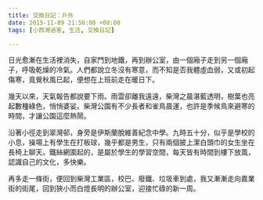 ```yaml
---
title: 交換日記：戶外
date: 2015-11-09 21:56:00 +08:00
tags: [小西灣過客, 生活, 交換日記]

---
```


  
  
  
日光愈漸在生活裡消失，自家門到地鐵，再到辦公室，由一個廂子走到另一個廂子，呼吸乾燥的冷氣。人們都說立冬沒有寒意，而不知是否我體虛血弱，又或初起傷寒，竟覺秋風已起，便想在上班前走在暖日下。  
  
幾天以來，天氣報告都說要下雨。雨雲卻離我遠遠，柴灣之晨湛藍透明，樹葉也亮起數種綠色，悄悄婆娑。柴灣公園有不少長者和雀鳥晨運，也許是季候鳥來避寒的時間，才讓公園這麼熱鬧。  
  
沿著小徑走到翠灣邨，身旁是伊斯蘭脫維善紀念中學。九時五十分，似乎是學校的小息，操場上有學生在打板球，幾乎都是男生，只有兩個披上潔白頭巾的女生坐在長椅上聊天。鐵絲網圍起的，是屬於學生的學習空間，每天皆有時間到樓下放風，認識自己的文化，多快樂。  
  
再多走一條街，便回到柴灣工業區，校巴、廢鐵、垃圾車到處，我又漸漸走向嘉業街的街尾，回到狹小而白燈長明的辦公室，迎接忙碌的新一周。  
  
  
